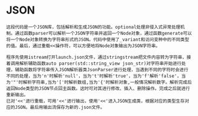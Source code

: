 # JSON
    这段代码是一个JSON库，包括解析和生成JSON的功能。optional处理非侵入式异常处理机制。通过函数parser可以解析一个JSON字符串并返回一个Node对象，通过函数generate可以将一个Node对象转换为字符串形式的JSON。代码中使用了_variant和访问变种中的不同类型的值。最后，通过重载<<操作符，可以方便地将Node对象输出为JSON字符串。

    程序先使用istream打开launch.json文件，通过stringstream把文件内容转为字符串，接着调用解析辅助函数auto parser(std::string_view json_str)对字符串开始进行处理，辅助函数将字符串传入JSON解析器类JsonParser进行处理，当遇到不同的字符时会进行不同的处理，当为'n'时解析'null'，当为't'时解析'true'，当为'f'解析'false'，当为'"'时解析字符串,当为'['时解析数组,当为'{'时解析对象,一般情况解析数字。解析完成后返回Node类型的JSON节点回主函数。这时可对其进行修改、插入、删除操作。完成之后就进行重新输出。
    已对'<<'进行重载，可用'<<'进行输出，使用'<<'进入JSON生成类，根据对应的类型生存对应的JSON。最后用输出流保存为新的.json文件。
